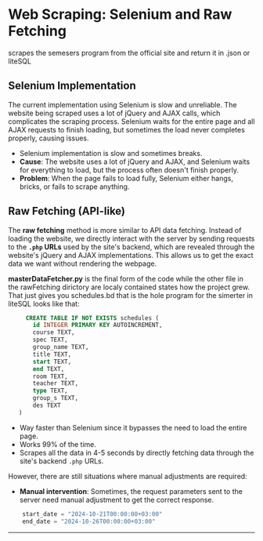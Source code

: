 
# Web Scraping: Selenium and Raw Fetching

scrapes the semesers program from the official site and return it in .json or liteSQL

## Selenium Implementation

The current implementation using Selenium is slow and unreliable. The website being scraped uses a lot of jQuery and AJAX calls, which complicates the scraping process. Selenium waits for the entire page and all AJAX requests to finish loading, but sometimes the load never completes properly, causing issues.

- Selenium implementation is slow and sometimes breaks.
- **Cause**: The website uses a lot of jQuery and AJAX, and Selenium waits for everything to load, but the process often doesn't finish properly.
- **Problem**: When the page fails to load fully, Selenium either hangs, bricks, or fails to scrape anything.

## Raw Fetching (API-like)

The **raw fetching** method is more similar to API data fetching. Instead of loading the website, we directly interact with the server by sending requests to the **`.php` URLs** used by the site's backend, which are revealed through the website's jQuery and AJAX implementations. This allows us to get the exact data we want without rendering the webpage.

 **masterDataFetcher.py** is the final form of the code while the other file in the rawFetching dirictory are localy contained states how the project grew. That just gives you schedules.bd that is the hole program for the simerter in liteSQL looks like that:
 ```sql
      CREATE TABLE IF NOT EXISTS schedules (
        id INTEGER PRIMARY KEY AUTOINCREMENT,
        course TEXT,
        spec TEXT,
        group_name TEXT,
        title TEXT,
        start TEXT,
        end TEXT,
        room TEXT,
        teacher TEXT,
        type TEXT,
        group_s TEXT,
        des TEXT
    )
  ```

- Way faster than Selenium since it bypasses the need to load the entire page.
- Works 99% of the time.
- Scrapes all the data in 4-5 seconds by directly fetching data through the site's backend `.php` URLs.

However, there are still situations where manual adjustments are required:

- **Manual intervention**: Sometimes, the request parameters sent to the server need manual adjustment to get the correct response.
```py
    start_date = "2024-10-21T00:00:00+03:00" 
    end_date = "2024-10-26T00:00:00+03:00" 
```
---
